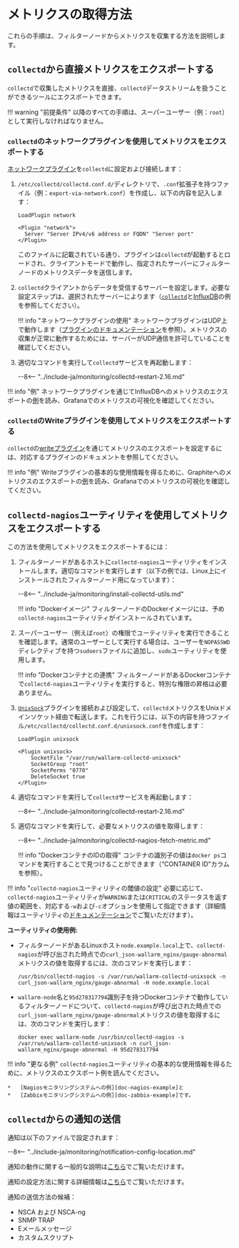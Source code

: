 [link-network-plugin]:              https://collectd.org/wiki/index.php/Plugin:Network
[link-network-plugin-docs]:         https://collectd.org/documentation/manpages/collectd.conf.5.shtml#plugin_network
[link-collectd-networking]:         https://collectd.org/wiki/index.php/Networking_introduction
[link-influx-collectd-support]:     https://docs.influxdata.com/influxdb/v1.7/supported_protocols/collectd/
[link-plugin-table]:                https://collectd.org/wiki/index.php/Table_of_Plugins
[link-nagios-plugin-docs]:          https://collectd.org/documentation/manpages/collectd-nagios.1.shtml
[link-notif-common]:                https://collectd.org/wiki/index.php/Notifications_and_thresholds
[link-notif-details]:               https://collectd.org/documentation/manpages/collectd-threshold.5.shtml
[link-influxdb-collectd]:           https://docs.influxdata.com/influxdb/v1.7/supported_protocols/collectd/
[link-unixsock]:                    https://collectd.org/wiki/index.php/Plugin:UnixSock

[doc-network-plugin-example]:       network-plugin-influxdb.md
[doc-write-plugin-example]:         write-plugin-graphite.md
[doc-zabbix-example]:               collectd-zabbix.md
[doc-nagios-example]:               collectd-nagios.md

#   メトリクスの取得方法

これらの手順は、フィルターノードからメトリクスを収集する方法を説明します。

##  `collectd`から直接メトリクスをエクスポートする

`collectd`で収集したメトリクスを直接、`collectd`データストリームを扱うことができるツールにエクスポートできます。

!!! warning "前提条件"
    以降のすべての手順は、スーパーユーザー（例：`root`）として実行しなければなりません。

### `collectd`のネットワークプラグインを使用してメトリクスをエクスポートする

[ネットワークプラグイン][link-network-plugin]を`collectd`に設定および接続します：
1.  `/etc/collectd/collectd.conf.d/`ディレクトリで、`.conf`拡張子を持つファイル（例：`export-via-network.conf`）を作成し、以下の内容を記入します：

    ```
    LoadPlugin network
    
    <Plugin "network">
      Server "Server IPv4/v6 address or FQDN" "Server port"
    </Plugin>
    ```
    このファイルに記載されている通り、プラグインは`collectd`が起動するとロードされ、クライアントモードで動作し、指定されたサーバーにフィルターノードのメトリクスデータを送信します。
    
2.  `collectd`クライアントからデータを受信するサーバーを設定します。必要な設定ステップは、選択されたサーバーによります（[`collectd`][link-collectd-networking]と[InfluxDB][link-influxdb-collectd]の例を参照してください）。
    
    
    !!! info "ネットワークプラグインの使用"
        ネットワークプラグインはUDP上で動作します（[プラグインのドキュメンテーション][link-network-plugin-docs]を参照）。メトリクスの収集が正常に動作するためには、サーバーがUDP通信を許可していることを確認してください。
         
3.  適切なコマンドを実行して`collectd`サービスを再起動します：

    --8<-- "../include-ja/monitoring/collectd-restart-2.16.md"

!!! info "例"
    ネットワークプラグインを通じてInfluxDBへのメトリクスのエクスポートの[例][doc-network-plugin-example]を読み、Grafanaでのメトリクスの可視化を確認してください。

### `collectd`のWriteプラグインを使用してメトリクスをエクスポートする

`collectd`の[writeプラグイン][link-plugin-table]を通じてメトリクスのエクスポートを設定するには、対応するプラグインのドキュメントを参照してください。

!!! info "例"
    Writeプラグインの基本的な使用情報を得るために、Graphiteへのメトリクスのエクスポートの[例][doc-write-plugin-example]を読み、Grafanaでのメトリクスの可視化を確認してください。

##  `collectd-nagios`ユーティリティを使用してメトリクスをエクスポートする

この方法を使用してメトリクスをエクスポートするには：

1.  フィルターノードがあるホストに`collectd-nagios`ユーティリティをインストールします。適切なコマンドを実行します（以下の例では、Linux上にインストールされたフィルターノード用になっています）：

    --8<-- "../include-ja/monitoring/install-collectd-utils.md"

    !!! info "Dockerイメージ"
        フィルターノードのDockerイメージには、予め`collectd-nagios`ユーティリティがインストールされています。

2.  スーパーユーザー（例えば`root`）の権限でユーティリティを実行できることを確認します。通常のユーザーとして実行する場合は、ユーザーを`NOPASSWD`ディレクティブを持つ`sudoers`ファイルに追加し、`sudo`ユーティリティを使用します。

    !!! info "Dockerコンテナとの連携"
        フィルターノードがあるDockerコンテナで`collectd-nagios`ユーティリティを実行すると、特別な権限の昇格は必要ありません。

3.  [`UnixSock`][link-unixsock]プラグインを接続および設定して、`collectd`メトリクスをUnixドメインソケット経由で転送します。これを行うには、以下の内容を持つファイル`/etc/collectd/collectd.conf.d/unixsock.conf`を作成します：

    ```
    LoadPlugin unixsock

    <Plugin unixsock>
        SocketFile "/var/run/wallarm-collectd-unixsock"
        SocketGroup "root"
        SocketPerms "0770"
        DeleteSocket true
    </Plugin>
    ```

4.  適切なコマンドを実行して`collectd`サービスを再起動します：

    --8<-- "../include-ja/monitoring/collectd-restart-2.16.md"

5.  適切なコマンドを実行して、必要なメトリクスの値を取得します：

    --8<-- "../include-ja/monitoring/collectd-nagios-fetch-metric.md"

    !!! info "DockerコンテナのIDの取得"
        コンテナの識別子の値は`docker ps`コマンドを実行することで見つけることができます（“CONTAINER ID”カラムを参照）。

!!! info "`collectd-nagios`ユーティリティの閾値の設定"
    必要に応じて、`collectd-nagios`ユーティリティが`WARNING`または`CRITICAL`のステータスを返す値の範囲を、対応する`-w`および`-c`オプションを使用して指定できます（詳細情報はユーティリティの[ドキュメンテーション][link-nagios-plugin-docs]でご覧いただけます）。
   
**ユーティリティの使用例:**
*   フィルターノードがあるLinuxホスト`node.example.local`上で、`collectd-nagios`が呼び出された時点での`curl_json-wallarm_nginx/gauge-abnormal`メトリクスの値を取得するには、次のコマンドを実行します：
  
    ```
    /usr/bin/collectd-nagios -s /var/run/wallarm-collectd-unixsock -n curl_json-wallarm_nginx/gauge-abnormal -H node.example.local
    ```
       
*   `wallarm-node`名と`95d278317794`識別子を持つDockerコンテナで動作しているフィルターノードについて、`collectd-nagios`が呼び出された時点での`curl_json-wallarm_nginx/gauge-abnormal`メトリクスの値を取得するには、次のコマンドを実行します：
  
    ```
    docker exec wallarm-node /usr/bin/collectd-nagios -s /var/run/wallarm-collectd-unixsock -n curl_json-wallarm_nginx/gauge-abnormal -H 95d278317794
    ```


!!! info "更なる例"
    `collectd-nagios`ユーティリティの基本的な使用情報を得るために、メトリクスのエクスポート例を読んでください。
    
    *   [Nagiosモニタリングシステムへの例][doc-nagios-example]と
    *   [Zabbixモニタリングシステムへの例][doc-zabbix-example]です。


##  `collectd`からの通知の送信

通知は以下のファイルで設定されます：

--8<-- "../include-ja/monitoring/notification-config-location.md"

通知の動作に関する一般的な説明は[こちら][link-notif-common]でご覧いただけます。

通知の設定方法に関する詳細情報は[こちら][link-notif-details]でご覧いただけます。

通知の送信方法の候補：
*   NSCA および NSCA-ng
*   SNMP TRAP
*   Eメールメッセージ
*   カスタムスクリプト